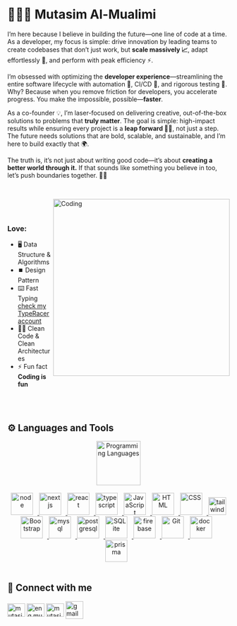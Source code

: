 
<h1> 👨🏻‍💻 Mutasim Al-Mualimi </h1>
<p style="text-align: justify; margin: 0 50px; font-size: 17px;" >
   <p>I’m here because I believe in building the future—one line of code at a time. As a developer, my focus is simple: drive innovation by leading teams to create codebases that don’t just work, but <b>scale massively 📈</b>, adapt effortlessly 🔄, and perform with peak efficiency ⚡️.</p>

   <p>I’m obsessed with optimizing the <b>developer experience</b>—streamlining the entire software lifecycle with automation 🤖, CI/CD 🚦, and rigorous testing 🧪. Why? Because when you remove friction for developers, you accelerate progress. You make the impossible, possible—<b>faster</b>.</p>

   <p>As a co-founder 💡, I’m laser-focused on delivering creative, out-of-the-box solutions to problems that <b>truly matter</b>. The goal is simple: high-impact results while ensuring every project is a <b>leap forward 🏃‍♂️</b>, not just a step. The future needs solutions that are bold, scalable, and sustainable, and I’m here to build exactly that 🌍.</p>

   <p>The truth is, it’s not just about writing good code—it’s about <b>creating a better world through it.</b> If that sounds like something you believe in too, let’s push boundaries together. 🚀💥</p>
<br>
</p>    

<img align="right" alt="Coding" width="400" src="https://cdn.dribbble.com/users/1162077/screenshots/3848914/programmer.gif">

<br>
<br>
<h3 align="left">Love:</h3>

- 🖥 Data Structure & Algorithms
- ⏹️ Design Pattern 
- ⌨️ Fast Typing <a href = "https://data.typeracer.com/pit/profile?user=mutasim_2001">check my TypeRacer account</a> 
- 👌🏻 Clean Code & Clean Architectures
- ⚡ Fun fact **Coding is fun**

<br>


<br>

<!-- Languages and Tools -->

<h2>⚙️ Languages and Tools</h2>
<div align="center" style="display:block;">
    <img width="100px" alt="Programming Languages" src="https://user-images.githubusercontent.com/78341798/194531121-47b0119a-ce00-439d-b586-125f86acb098.png"/> 
</div>
<br>   
<!-- Icons Resources -->
<!-- https://devicon.dev/ -->
<!-- https://cdn.jsdelivr.net/npm/simple-icons@v3/icons/ -->
<div align="center">
   <a href="https://nodejs.org/" target="_blank" rel="noreferrer">
        <img  alt="node" height="50px" style="padding-right:10px; ;" src="https://cdn.jsdelivr.net/gh/devicons/devicon/icons/nodejs/nodejs-original.svg"/>
    </a>
   <a href="https://nextjs.org/" target="_blank" rel="noreferrer">
        <img  alt="nextjs" height="50px" style="padding-right:10px; ;" src="https://cdn.jsdelivr.net/gh/devicons/devicon/icons/nextjs/nextjs-original.svg"/>
    </a> 
   <a href="https://react.dev/" target="_blank" rel="noreferrer">
        <img  alt="react" height="50px" style="padding-right:10px; ;" src="https://cdn.jsdelivr.net/gh/devicons/devicon/icons/react/react-original.svg"/>
    </a>
    <a href="https://www.typescriptlang.org/" target="_blank" rel="noreferrer">
        <img  alt="typescript" height="50px" style="padding-right:10px;" src="https://cdn.jsdelivr.net/gh/devicons/devicon/icons/typescript/typescript-original.svg"/>
    </a>
    <a href="https://developer.mozilla.org/en-US/docs/Web/JavaScript" target="_blank" rel="noreferrer">
      <img  alt="JavaScript" height="50px" style="padding-right:10px;" src="https://cdn.jsdelivr.net/gh/devicons/devicon/icons/javascript/javascript-plain.svg"/>
  </a>
  <a href="https://developer.mozilla.org/en-US/docs/Web/HTML" target="_blank" rel="noreferrer">
      <img  alt="HTML" height="50px" style="padding-right:10px;" src="https://cdn.jsdelivr.net/gh/devicons/devicon/icons/html5/html5-original.svg"/>
  </a>
  <a href="https://developer.mozilla.org/en-US/docs/Web/CSS" target="_blank" rel="noreferrer">
      <img  alt="CSS" height="50px" style="padding-right:10px;" src="https://cdn.jsdelivr.net/gh/devicons/devicon/icons/css3/css3-original.svg"/>
  </a> 
   <a href="https://tailwindcss.com/" target="_blank" rel="noreferrer"> <img src="https://www.vectorlogo.zone/logos/tailwindcss/tailwindcss-icon.svg" alt="tailwind" width="40" height="40"/> </a>
  <a href="https://getbootstrap.com/" target="_blank" rel="noreferrer">
      <img  alt="Bootstrap" height="50px" style="padding-right:10px;" src="https://cdn.jsdelivr.net/gh/devicons/devicon/icons/bootstrap/bootstrap-original.svg"/>
  </a>
  <a href="https://www.mysql.com/" target="_blank" rel="noreferrer">
      <img  alt="mysql" height="50px" style="padding-right:10px;" src="https://cdn.jsdelivr.net/gh/devicons/devicon/icons/mysql/mysql-original.svg"/>
  </a>
   <a href="https://www.postgresql.org/" target="_blank" rel="noreferrer">
      <img  alt="postgresql" height="50px" style="padding-right:10px;" src="https://cdn.jsdelivr.net/gh/devicons/devicon/icons/postgresql/postgresql-original.svg"/>
  </a>
  <a href="https://www.sqlite.org/index.html" target="_blank" rel="noreferrer">
      <img  alt="SQLite" height="50px" style="padding-right:10px;" src="https://cdn.jsdelivr.net/gh/devicons/devicon/icons/sqlite/sqlite-original.svg"/>
  </a>
  <a href="https://firebase.google.com/" target="_blank" rel="noreferrer">
      <img  alt="firebase" height="50px" style="padding-right:10px;" src="https://cdn.jsdelivr.net/gh/devicons/devicon/icons/firebase/firebase-plain.svg"/>
  </a>
  <a href="https://git-scm.com/" target="_blank" rel="noreferrer">
      <img  alt="Git" height="50px" style="padding-right:10px;" src="https://cdn.jsdelivr.net/gh/devicons/devicon/icons/git/git-original.svg"/>
  </a>
  <a href="https://www.docker.com/" target="_blank" rel="noreferrer">
      <img  alt="docker" height="50px" style="padding-right:10px;" src="https://cdn.jsdelivr.net/gh/devicons/devicon/icons/docker/docker-original.svg"/>
  </a>
   <a href="https://www.prisma.io/" target="_blank" rel="noreferrer">
      <img  alt="prisma" height="50px" style="padding-right:10px;"src="https://cdn.jsdelivr.net/gh/devicons/devicon/icons/prisma/prisma-original.svg"/>
  </a> 
</div>
<br>


<h2>🤙 Connect with me</h2>
<p align="left">
<a title ="facebook" href="https://fb.com/mutasim al moalmy" target="_blank"><img align="center" src="https://raw.githubusercontent.com/rahuldkjain/github-profile-readme-generator/master/src/images/icons/Social/facebook.svg" alt="mutasim al moalmy" height="30" width="40" /></a>
<a title ="Instagram" href="https://instagram.com/eng.mutasim" target="_blank"><img align="center" src="https://raw.githubusercontent.com/rahuldkjain/github-profile-readme-generator/master/src/images/icons/Social/instagram.svg" alt="eng.mutasim" height="30" width="40" /></a>
<a title ="whatsapp" href="https://wa.me/967774569423" target="_blank"><img align="center" src="https://raw.githubusercontent.com/rahuldkjain/github-profile-readme-generator/master/src/images/icons/Social/whatsapp.svg" alt="mutasim al moalmy" height="30" width="40" /></a>
<a title="mutasim.business2020@gmail.com" href="mailto:mutasim.business2020@gmail.com" target="_blank">
        <img align="center" src="https://user-images.githubusercontent.com/78341798/194531383-ddb2b774-5bb9-491c-b601-4a4a7d9792fb.svg" alt="gmail" width="40px"/>
    </a>
</p>


<!-- Statistics -->
<!-- <h2 style="color: #44AEFB">📊 Statistics</h2> -->

<!-- Begin Stats Cards -->
<!-- <div class="stats" align="center">

![Mutasim Al-Mualimi's GitHub Stats](https://github-readme-stats.vercel.app/api?username=programmersEmperor&hide=stars&count_private=true&show_icons=true&theme=algolia&border_radius=20)
![Most Used Languages](https://github-readme-stats.vercel.app/api/top-langs/?username=programmersEmperor&layout=compact&show_icons=true&theme=algolia&border_radius=20)
![GitHub Streak](https://streak-stats.demolab.com?user=programmersEmperor&count_private=true&theme=algolia&border_radius=20)
</div> -->
<!--  End Stats Cards -->

